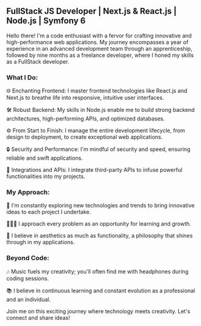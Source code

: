 ## FullStack JS Developer | Next.js & React.js | Node.js | Symfony 6

Hello there! I'm a code enthusiast with a fervor for crafting innovative and high-performance web applications. My journey encompasses a year of experience in an advanced development team through an apprenticeship, followed by nine months as a freelance developer, where I honed my skills as a FullStack developer.

### What I Do:

🌐 Enchanting Frontend: I master frontend technologies like React.js and Next.js to breathe life into responsive, intuitive user interfaces.

🛠️ Robust Backend: My skills in Node.js enable me to build strong backend architectures, high-performing APIs, and optimized databases.

⚙️ From Start to Finish: I manage the entire development lifecycle, from design to deployment, to create exceptional web applications.

🔒 Security and Performance: I'm mindful of security and speed, ensuring reliable and swift applications.

🔌 Integrations and APIs: I integrate third-party APIs to infuse powerful functionalities into my projects.

### My Approach:

🚀 I'm constantly exploring new technologies and trends to bring innovative ideas to each project I undertake.

👨🏾‍💻 I approach every problem as an opportunity for learning and growth.

🎨 I believe in aesthetics as much as functionality, a philosophy that shines through in my applications.

### Beyond Code:

🎶 Music fuels my creativity; you'll often find me with headphones during coding sessions.

📚 I believe in continuous learning and constant evolution as a professional and an individual.

Join me on this exciting journey where technology meets creativity. Let's connect and share ideas!
<!---
Ambrosioc/Ambrosioc is a ✨ special ✨ repository because its `README.md` (this file) appears on your GitHub profile.
You can click the Preview link to take a look at your changes.
--->
